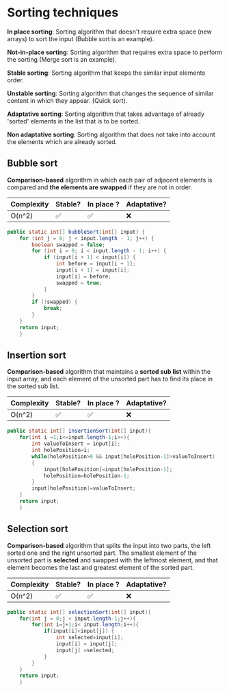 # Sorting techniques

 __In place sorting__: Sorting algorithm that doesn't require extra space (new arrays) to sort the input (Bubble sort is an example).
 
 __Not-in-place sorting__: Sorting algorithm that requires extra space to perform the sorting (Merge sort is an example).
 
 __Stable sorting__: Sorting algorithm that keeps the similar input elements order.
 
 __Unstable sorting__: Sorting algorithm that changes the sequence of similar content in which they appear. (Quick sort).
 
 __Adaptative sorting__: Sorting algorithm that takes advantage of already 'sorted' elements in the list that is to be sorted.
 
 __Non adaptative sorting__: Sorting algorithm that does not take into account the elements which are already sorted.
 
## Bubble sort

**Comparison-based** algorithm in which each pair of adjacent elements is compared and **the elements are swapped** if they are not in order.

|Complexity| Stable? | In place ? | Adaptative? |
| ---- | ---- | ---- | ----- |
| O(n^2) | :white_check_mark: | :white_check_mark: | :x: |

```java
public static int[] bubbleSort(int[] input) {
    for (int j = 0; j < input.length - 1; j++) {
        boolean swapped = false;
        for (int i = 0; i < input.length - 1; i++) {
            if (input[i + 1] < input[i]) {
                int before = input[i + 1];
                input[i + 1] = input[i];
                input[i] = before;
                swapped = true;
            }
        }
        if (!swapped) {
            break;
        }
    }
    return input;
    }
```

## Insertion sort

**Comparison-based** algorithm that maintains a **sorted sub list** within the input array, and each element of the unsorted part has to find its place in the sorted sub list.

|Complexity| Stable? | In place ? | Adaptative? |
| ---- | ---- | ---- | ----- |
| O(n^2) | :white_check_mark: | :white_check_mark: | :x: |

```java
public static int[] insertionSort(int[] input){
    for(int i =1;i<=input.length-1;i++){
        int valueToInsert = input[i];
        int holePosition=i;
        while(holePosition>0 && input[holePosition-1]>valueToInsert)
        {
            input[holePosition]=input[holePosition-1];
            holePosition=holePosition-1;
        }
        input[holePosition]=valueToInsert;
    }
    return input;
    }
```

## Selection sort 

**Comparison-based** algorithm that splits the input into two parts, the left sorted one and the right unsorted part. 
The smallest element of the unsorted part is **selected** and swapped with the leftmost element, and that element becomes the last and greatest element of the sorted part.

|Complexity| Stable? | In place ? | Adaptative? |
| ---- | ---- | ---- | ----- |
| O(n^2) | :white_check_mark: | :white_check_mark: | :x: |

```java
public static int[] selectionSort(int[] input){
    for(int j = 0;j < input.length-1;j++){
        for(int i=j+1;i< input.length;i++){
            if(input[i]<input[j]) {
                int selected=input[i];
                input[i] = input[j];
                input[j] =selected;
            }
        }
    }
    return input;
    }
```

